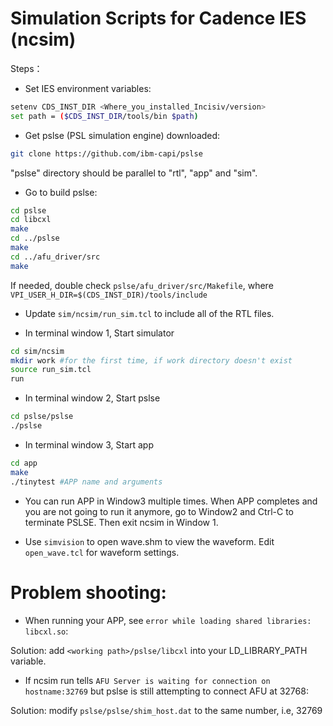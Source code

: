 # Simulation Scripts for Cadence IES (ncsim)

Steps：
* Set IES environment variables:

```Bash
setenv CDS_INST_DIR <Where_you_installed_Incisiv/version>
set path = ($CDS_INST_DIR/tools/bin $path)
```

* Get pslse (PSL simulation engine) downloaded:

```Bash
git clone https://github.com/ibm-capi/pslse
```

  "pslse" directory should be parallel to "rtl", "app" and "sim". 
* Go to build pslse:

```Bash
cd pslse
cd libcxl
make
cd ../pslse
make
cd ../afu_driver/src
make
```

If needed, double check `pslse/afu_driver/src/Makefile`, where `VPI_USER_H_DIR=$(CDS_INST_DIR)/tools/include`

* Update `sim/ncsim/run_sim.tcl` to include all of the RTL files.

* In terminal window 1, Start simulator
```Bash
cd sim/ncsim
mkdir work #for the first time, if work directory doesn't exist
source run_sim.tcl
run
```

* In terminal window 2, Start pslse
```Bash
cd pslse/pslse
./pslse
```

* In terminal window 3, Start app 
```Bash
cd app
make
./tinytest #APP name and arguments
```
* You can run APP in Window3 multiple times. When APP completes and you are not going to run it anymore, go to Window2 and Ctrl-C to terminate PSLSE. Then exit ncsim in Window 1. 
   
* Use `simvision` to open wave.shm to view the waveform. Edit `open_wave.tcl` for waveform settings.


# Problem shooting: 
* When running your APP, see `error while loading shared libraries: libcxl.so`: 

Solution: add `<working path>/pslse/libcxl` into your LD_LIBRARY_PATH variable.

* If ncsim run tells `AFU Server is waiting for connection on hostname:32769` but pslse is still attempting to connect AFU at 32768:

Solution: modify `pslse/pslse/shim_host.dat` to the same number, i.e, 32769


